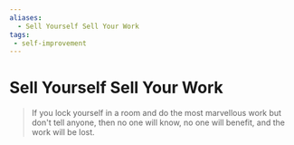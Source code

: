 ```yaml
---
aliases:
  - Sell Yourself Sell Your Work
tags: 
 - self-improvement
---
```


# Sell Yourself Sell Your Work

> If you lock yourself in a room and do the most marvellous work but don&#39;t tell anyone, then no one will know, no one will benefit, and the work will be lost. 

